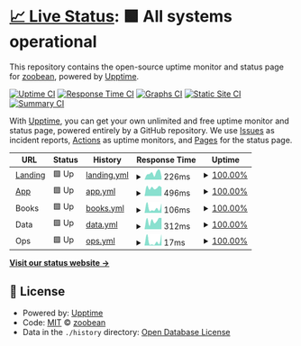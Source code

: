 # [📈 Live Status](https://zoobean.github.io/status): <!--live status--> **🟩 All systems operational**

This repository contains the open-source uptime monitor and status page for [zoobean](https://zoobean.github.io/status), powered by [Upptime](https://github.com/upptime/upptime).

[![Uptime CI](https://github.com/zoobean/status/workflows/Uptime%20CI/badge.svg)](https://github.com/zoobean/status/actions?query=workflow%3A%22Uptime+CI%22)
[![Response Time CI](https://github.com/zoobean/status/workflows/Response%20Time%20CI/badge.svg)](https://github.com/zoobean/status/actions?query=workflow%3A%22Response+Time+CI%22)
[![Graphs CI](https://github.com/zoobean/status/workflows/Graphs%20CI/badge.svg)](https://github.com/zoobean/status/actions?query=workflow%3A%22Graphs+CI%22)
[![Static Site CI](https://github.com/zoobean/status/workflows/Static%20Site%20CI/badge.svg)](https://github.com/zoobean/status/actions?query=workflow%3A%22Static+Site+CI%22)
[![Summary CI](https://github.com/zoobean/status/workflows/Summary%20CI/badge.svg)](https://github.com/zoobean/status/actions?query=workflow%3A%22Summary+CI%22)

With [Upptime](https://upptime.js.org), you can get your own unlimited and free uptime monitor and status page, powered entirely by a GitHub repository. We use [Issues](https://github.com/zoobean/status/issues) as incident reports, [Actions](https://github.com/zoobean/status/actions) as uptime monitors, and [Pages](https://zoobean.github.io/status) for the status page.

<!--start: status pages-->
<!-- This summary is generated by Upptime (https://github.com/upptime/upptime) -->
<!-- Do not edit this manually, your changes will be overwritten -->
<!-- prettier-ignore -->
| URL | Status | History | Response Time | Uptime |
| --- | ------ | ------- | ------------- | ------ |
| <img alt="" src="https://icons.duckduckgo.com/ip3/www.beanstack.com.ico" height="13"> [Landing](https://www.beanstack.com/) | 🟩 Up | [landing.yml](https://github.com/zoobean/status/commits/HEAD/history/landing.yml) | <details><summary><img alt="Response time graph" src="./graphs/landing/response-time-week.png" height="20"> 226ms</summary><br><a href="https://zoobean.github.io/status/history/landing"><img alt="Response time 196" src="https://img.shields.io/endpoint?url=https%3A%2F%2Fraw.githubusercontent.com%2Fzoobean%2Fstatus%2FHEAD%2Fapi%2Flanding%2Fresponse-time.json"></a><br><a href="https://zoobean.github.io/status/history/landing"><img alt="24-hour response time 294" src="https://img.shields.io/endpoint?url=https%3A%2F%2Fraw.githubusercontent.com%2Fzoobean%2Fstatus%2FHEAD%2Fapi%2Flanding%2Fresponse-time-day.json"></a><br><a href="https://zoobean.github.io/status/history/landing"><img alt="7-day response time 226" src="https://img.shields.io/endpoint?url=https%3A%2F%2Fraw.githubusercontent.com%2Fzoobean%2Fstatus%2FHEAD%2Fapi%2Flanding%2Fresponse-time-week.json"></a><br><a href="https://zoobean.github.io/status/history/landing"><img alt="30-day response time 189" src="https://img.shields.io/endpoint?url=https%3A%2F%2Fraw.githubusercontent.com%2Fzoobean%2Fstatus%2FHEAD%2Fapi%2Flanding%2Fresponse-time-month.json"></a><br><a href="https://zoobean.github.io/status/history/landing"><img alt="1-year response time 196" src="https://img.shields.io/endpoint?url=https%3A%2F%2Fraw.githubusercontent.com%2Fzoobean%2Fstatus%2FHEAD%2Fapi%2Flanding%2Fresponse-time-year.json"></a></details> | <details><summary><a href="https://zoobean.github.io/status/history/landing">100.00%</a></summary><a href="https://zoobean.github.io/status/history/landing"><img alt="All-time uptime 100.00%" src="https://img.shields.io/endpoint?url=https%3A%2F%2Fraw.githubusercontent.com%2Fzoobean%2Fstatus%2FHEAD%2Fapi%2Flanding%2Fuptime.json"></a><br><a href="https://zoobean.github.io/status/history/landing"><img alt="24-hour uptime 100.00%" src="https://img.shields.io/endpoint?url=https%3A%2F%2Fraw.githubusercontent.com%2Fzoobean%2Fstatus%2FHEAD%2Fapi%2Flanding%2Fuptime-day.json"></a><br><a href="https://zoobean.github.io/status/history/landing"><img alt="7-day uptime 100.00%" src="https://img.shields.io/endpoint?url=https%3A%2F%2Fraw.githubusercontent.com%2Fzoobean%2Fstatus%2FHEAD%2Fapi%2Flanding%2Fuptime-week.json"></a><br><a href="https://zoobean.github.io/status/history/landing"><img alt="30-day uptime 100.00%" src="https://img.shields.io/endpoint?url=https%3A%2F%2Fraw.githubusercontent.com%2Fzoobean%2Fstatus%2FHEAD%2Fapi%2Flanding%2Fuptime-month.json"></a><br><a href="https://zoobean.github.io/status/history/landing"><img alt="1-year uptime 100.00%" src="https://img.shields.io/endpoint?url=https%3A%2F%2Fraw.githubusercontent.com%2Fzoobean%2Fstatus%2FHEAD%2Fapi%2Flanding%2Fuptime-year.json"></a></details>
| <img alt="" src="https://icons.duckduckgo.com/ip3/zoobean.beanstack.org.ico" height="13"> [App](https://zoobean.beanstack.org/reader365) | 🟩 Up | [app.yml](https://github.com/zoobean/status/commits/HEAD/history/app.yml) | <details><summary><img alt="Response time graph" src="./graphs/app/response-time-week.png" height="20"> 496ms</summary><br><a href="https://zoobean.github.io/status/history/app"><img alt="Response time 424" src="https://img.shields.io/endpoint?url=https%3A%2F%2Fraw.githubusercontent.com%2Fzoobean%2Fstatus%2FHEAD%2Fapi%2Fapp%2Fresponse-time.json"></a><br><a href="https://zoobean.github.io/status/history/app"><img alt="24-hour response time 539" src="https://img.shields.io/endpoint?url=https%3A%2F%2Fraw.githubusercontent.com%2Fzoobean%2Fstatus%2FHEAD%2Fapi%2Fapp%2Fresponse-time-day.json"></a><br><a href="https://zoobean.github.io/status/history/app"><img alt="7-day response time 496" src="https://img.shields.io/endpoint?url=https%3A%2F%2Fraw.githubusercontent.com%2Fzoobean%2Fstatus%2FHEAD%2Fapi%2Fapp%2Fresponse-time-week.json"></a><br><a href="https://zoobean.github.io/status/history/app"><img alt="30-day response time 456" src="https://img.shields.io/endpoint?url=https%3A%2F%2Fraw.githubusercontent.com%2Fzoobean%2Fstatus%2FHEAD%2Fapi%2Fapp%2Fresponse-time-month.json"></a><br><a href="https://zoobean.github.io/status/history/app"><img alt="1-year response time 424" src="https://img.shields.io/endpoint?url=https%3A%2F%2Fraw.githubusercontent.com%2Fzoobean%2Fstatus%2FHEAD%2Fapi%2Fapp%2Fresponse-time-year.json"></a></details> | <details><summary><a href="https://zoobean.github.io/status/history/app">100.00%</a></summary><a href="https://zoobean.github.io/status/history/app"><img alt="All-time uptime 99.95%" src="https://img.shields.io/endpoint?url=https%3A%2F%2Fraw.githubusercontent.com%2Fzoobean%2Fstatus%2FHEAD%2Fapi%2Fapp%2Fuptime.json"></a><br><a href="https://zoobean.github.io/status/history/app"><img alt="24-hour uptime 100.00%" src="https://img.shields.io/endpoint?url=https%3A%2F%2Fraw.githubusercontent.com%2Fzoobean%2Fstatus%2FHEAD%2Fapi%2Fapp%2Fuptime-day.json"></a><br><a href="https://zoobean.github.io/status/history/app"><img alt="7-day uptime 100.00%" src="https://img.shields.io/endpoint?url=https%3A%2F%2Fraw.githubusercontent.com%2Fzoobean%2Fstatus%2FHEAD%2Fapi%2Fapp%2Fuptime-week.json"></a><br><a href="https://zoobean.github.io/status/history/app"><img alt="30-day uptime 100.00%" src="https://img.shields.io/endpoint?url=https%3A%2F%2Fraw.githubusercontent.com%2Fzoobean%2Fstatus%2FHEAD%2Fapi%2Fapp%2Fuptime-month.json"></a><br><a href="https://zoobean.github.io/status/history/app"><img alt="1-year uptime 99.95%" src="https://img.shields.io/endpoint?url=https%3A%2F%2Fraw.githubusercontent.com%2Fzoobean%2Fstatus%2FHEAD%2Fapi%2Fapp%2Fuptime-year.json"></a></details>
| <img alt="" src="https://icons.duckduckgo.com/ip3/null.ico" height="13"> Books | 🟩 Up | [books.yml](https://github.com/zoobean/status/commits/HEAD/history/books.yml) | <details><summary><img alt="Response time graph" src="./graphs/books/response-time-week.png" height="20"> 106ms</summary><br><a href="https://zoobean.github.io/status/history/books"><img alt="Response time 223" src="https://img.shields.io/endpoint?url=https%3A%2F%2Fraw.githubusercontent.com%2Fzoobean%2Fstatus%2FHEAD%2Fapi%2Fbooks%2Fresponse-time.json"></a><br><a href="https://zoobean.github.io/status/history/books"><img alt="24-hour response time 68" src="https://img.shields.io/endpoint?url=https%3A%2F%2Fraw.githubusercontent.com%2Fzoobean%2Fstatus%2FHEAD%2Fapi%2Fbooks%2Fresponse-time-day.json"></a><br><a href="https://zoobean.github.io/status/history/books"><img alt="7-day response time 106" src="https://img.shields.io/endpoint?url=https%3A%2F%2Fraw.githubusercontent.com%2Fzoobean%2Fstatus%2FHEAD%2Fapi%2Fbooks%2Fresponse-time-week.json"></a><br><a href="https://zoobean.github.io/status/history/books"><img alt="30-day response time 191" src="https://img.shields.io/endpoint?url=https%3A%2F%2Fraw.githubusercontent.com%2Fzoobean%2Fstatus%2FHEAD%2Fapi%2Fbooks%2Fresponse-time-month.json"></a><br><a href="https://zoobean.github.io/status/history/books"><img alt="1-year response time 223" src="https://img.shields.io/endpoint?url=https%3A%2F%2Fraw.githubusercontent.com%2Fzoobean%2Fstatus%2FHEAD%2Fapi%2Fbooks%2Fresponse-time-year.json"></a></details> | <details><summary><a href="https://zoobean.github.io/status/history/books">100.00%</a></summary><a href="https://zoobean.github.io/status/history/books"><img alt="All-time uptime 100.00%" src="https://img.shields.io/endpoint?url=https%3A%2F%2Fraw.githubusercontent.com%2Fzoobean%2Fstatus%2FHEAD%2Fapi%2Fbooks%2Fuptime.json"></a><br><a href="https://zoobean.github.io/status/history/books"><img alt="24-hour uptime 100.00%" src="https://img.shields.io/endpoint?url=https%3A%2F%2Fraw.githubusercontent.com%2Fzoobean%2Fstatus%2FHEAD%2Fapi%2Fbooks%2Fuptime-day.json"></a><br><a href="https://zoobean.github.io/status/history/books"><img alt="7-day uptime 100.00%" src="https://img.shields.io/endpoint?url=https%3A%2F%2Fraw.githubusercontent.com%2Fzoobean%2Fstatus%2FHEAD%2Fapi%2Fbooks%2Fuptime-week.json"></a><br><a href="https://zoobean.github.io/status/history/books"><img alt="30-day uptime 100.00%" src="https://img.shields.io/endpoint?url=https%3A%2F%2Fraw.githubusercontent.com%2Fzoobean%2Fstatus%2FHEAD%2Fapi%2Fbooks%2Fuptime-month.json"></a><br><a href="https://zoobean.github.io/status/history/books"><img alt="1-year uptime 100.00%" src="https://img.shields.io/endpoint?url=https%3A%2F%2Fraw.githubusercontent.com%2Fzoobean%2Fstatus%2FHEAD%2Fapi%2Fbooks%2Fuptime-year.json"></a></details>
| <img alt="" src="https://icons.duckduckgo.com/ip3/null.ico" height="13"> Data | 🟩 Up | [data.yml](https://github.com/zoobean/status/commits/HEAD/history/data.yml) | <details><summary><img alt="Response time graph" src="./graphs/data/response-time-week.png" height="20"> 312ms</summary><br><a href="https://zoobean.github.io/status/history/data"><img alt="Response time 320" src="https://img.shields.io/endpoint?url=https%3A%2F%2Fraw.githubusercontent.com%2Fzoobean%2Fstatus%2FHEAD%2Fapi%2Fdata%2Fresponse-time.json"></a><br><a href="https://zoobean.github.io/status/history/data"><img alt="24-hour response time 254" src="https://img.shields.io/endpoint?url=https%3A%2F%2Fraw.githubusercontent.com%2Fzoobean%2Fstatus%2FHEAD%2Fapi%2Fdata%2Fresponse-time-day.json"></a><br><a href="https://zoobean.github.io/status/history/data"><img alt="7-day response time 312" src="https://img.shields.io/endpoint?url=https%3A%2F%2Fraw.githubusercontent.com%2Fzoobean%2Fstatus%2FHEAD%2Fapi%2Fdata%2Fresponse-time-week.json"></a><br><a href="https://zoobean.github.io/status/history/data"><img alt="30-day response time 318" src="https://img.shields.io/endpoint?url=https%3A%2F%2Fraw.githubusercontent.com%2Fzoobean%2Fstatus%2FHEAD%2Fapi%2Fdata%2Fresponse-time-month.json"></a><br><a href="https://zoobean.github.io/status/history/data"><img alt="1-year response time 320" src="https://img.shields.io/endpoint?url=https%3A%2F%2Fraw.githubusercontent.com%2Fzoobean%2Fstatus%2FHEAD%2Fapi%2Fdata%2Fresponse-time-year.json"></a></details> | <details><summary><a href="https://zoobean.github.io/status/history/data">100.00%</a></summary><a href="https://zoobean.github.io/status/history/data"><img alt="All-time uptime 99.98%" src="https://img.shields.io/endpoint?url=https%3A%2F%2Fraw.githubusercontent.com%2Fzoobean%2Fstatus%2FHEAD%2Fapi%2Fdata%2Fuptime.json"></a><br><a href="https://zoobean.github.io/status/history/data"><img alt="24-hour uptime 100.00%" src="https://img.shields.io/endpoint?url=https%3A%2F%2Fraw.githubusercontent.com%2Fzoobean%2Fstatus%2FHEAD%2Fapi%2Fdata%2Fuptime-day.json"></a><br><a href="https://zoobean.github.io/status/history/data"><img alt="7-day uptime 100.00%" src="https://img.shields.io/endpoint?url=https%3A%2F%2Fraw.githubusercontent.com%2Fzoobean%2Fstatus%2FHEAD%2Fapi%2Fdata%2Fuptime-week.json"></a><br><a href="https://zoobean.github.io/status/history/data"><img alt="30-day uptime 100.00%" src="https://img.shields.io/endpoint?url=https%3A%2F%2Fraw.githubusercontent.com%2Fzoobean%2Fstatus%2FHEAD%2Fapi%2Fdata%2Fuptime-month.json"></a><br><a href="https://zoobean.github.io/status/history/data"><img alt="1-year uptime 99.98%" src="https://img.shields.io/endpoint?url=https%3A%2F%2Fraw.githubusercontent.com%2Fzoobean%2Fstatus%2FHEAD%2Fapi%2Fdata%2Fuptime-year.json"></a></details>
| <img alt="" src="https://icons.duckduckgo.com/ip3/null.ico" height="13"> Ops | 🟩 Up | [ops.yml](https://github.com/zoobean/status/commits/HEAD/history/ops.yml) | <details><summary><img alt="Response time graph" src="./graphs/ops/response-time-week.png" height="20"> 17ms</summary><br><a href="https://zoobean.github.io/status/history/ops"><img alt="Response time 31" src="https://img.shields.io/endpoint?url=https%3A%2F%2Fraw.githubusercontent.com%2Fzoobean%2Fstatus%2FHEAD%2Fapi%2Fops%2Fresponse-time.json"></a><br><a href="https://zoobean.github.io/status/history/ops"><img alt="24-hour response time 7" src="https://img.shields.io/endpoint?url=https%3A%2F%2Fraw.githubusercontent.com%2Fzoobean%2Fstatus%2FHEAD%2Fapi%2Fops%2Fresponse-time-day.json"></a><br><a href="https://zoobean.github.io/status/history/ops"><img alt="7-day response time 17" src="https://img.shields.io/endpoint?url=https%3A%2F%2Fraw.githubusercontent.com%2Fzoobean%2Fstatus%2FHEAD%2Fapi%2Fops%2Fresponse-time-week.json"></a><br><a href="https://zoobean.github.io/status/history/ops"><img alt="30-day response time 31" src="https://img.shields.io/endpoint?url=https%3A%2F%2Fraw.githubusercontent.com%2Fzoobean%2Fstatus%2FHEAD%2Fapi%2Fops%2Fresponse-time-month.json"></a><br><a href="https://zoobean.github.io/status/history/ops"><img alt="1-year response time 31" src="https://img.shields.io/endpoint?url=https%3A%2F%2Fraw.githubusercontent.com%2Fzoobean%2Fstatus%2FHEAD%2Fapi%2Fops%2Fresponse-time-year.json"></a></details> | <details><summary><a href="https://zoobean.github.io/status/history/ops">100.00%</a></summary><a href="https://zoobean.github.io/status/history/ops"><img alt="All-time uptime 99.80%" src="https://img.shields.io/endpoint?url=https%3A%2F%2Fraw.githubusercontent.com%2Fzoobean%2Fstatus%2FHEAD%2Fapi%2Fops%2Fuptime.json"></a><br><a href="https://zoobean.github.io/status/history/ops"><img alt="24-hour uptime 100.00%" src="https://img.shields.io/endpoint?url=https%3A%2F%2Fraw.githubusercontent.com%2Fzoobean%2Fstatus%2FHEAD%2Fapi%2Fops%2Fuptime-day.json"></a><br><a href="https://zoobean.github.io/status/history/ops"><img alt="7-day uptime 100.00%" src="https://img.shields.io/endpoint?url=https%3A%2F%2Fraw.githubusercontent.com%2Fzoobean%2Fstatus%2FHEAD%2Fapi%2Fops%2Fuptime-week.json"></a><br><a href="https://zoobean.github.io/status/history/ops"><img alt="30-day uptime 100.00%" src="https://img.shields.io/endpoint?url=https%3A%2F%2Fraw.githubusercontent.com%2Fzoobean%2Fstatus%2FHEAD%2Fapi%2Fops%2Fuptime-month.json"></a><br><a href="https://zoobean.github.io/status/history/ops"><img alt="1-year uptime 99.80%" src="https://img.shields.io/endpoint?url=https%3A%2F%2Fraw.githubusercontent.com%2Fzoobean%2Fstatus%2FHEAD%2Fapi%2Fops%2Fuptime-year.json"></a></details>

<!--end: status pages-->

[**Visit our status website →**](https://zoobean.github.io/status)

## 📄 License

- Powered by: [Upptime](https://github.com/upptime/upptime)
- Code: [MIT](./LICENSE) © [zoobean](https://zoobean.github.io/status)
- Data in the `./history` directory: [Open Database License](https://opendatacommons.org/licenses/odbl/1-0/)
